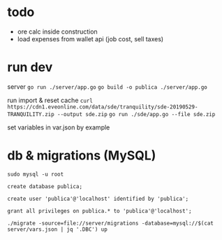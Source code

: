# todo

- ore calc inside construction
- load expenses from wallet api (job cost, sell taxes)

# run dev
server
`go run ./server/app.go`
`go build -o publica ./server/app.go`

run import & reset cache
`curl https://cdn1.eveonline.com/data/sde/tranquility/sde-20190529-TRANQUILITY.zip --output sde.zip`
`go run ./sde/app.go --file sde.zip`

set variables in var.json by example

# db & migrations (MySQL)


`sudo mysql -u root`

`create database publica;`

`create user 'publica'@'localhost' identified by 'publica';`

`grant all privileges on publica.* to 'publica'@'localhost';`

`./migrate -source=file://server/migrations -database=mysql://$(cat server/vars.json | jq '.DBC') up`
